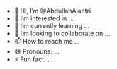 - 👋 Hi, I’m @AbdullahAlantri
- 👀 I’m interested in ...
- 🌱 I’m currently learning ...
- 💞️ I’m looking to collaborate on ...
- 📫 How to reach me ...
- 😄 Pronouns: ...
- ⚡ Fun fact: ...

<!---
AbdullahAlantri/AbdullahAlantri is a ✨ special ✨ repository because its `README.md` (this file) appears on your GitHub profile.
You can click the Preview link to take a look at your changes.
--->
